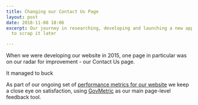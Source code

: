 ```yaml
---
title: Changing our Contact Us Page
layout: post
date: 2018-11-08 18:06
excerpt: Our journey in researching, developing and launching a new approach, only
  to scrap it later

---
```

When we were developing our website in 2015, one page in particular was on our radar for improvement - our Contact Us page. 

It managed to buck

As part of our ongoing set of [performance metrics for our website](https://digital.oxford.gov.uk/performance) we keep a close eye on satisfaction, using [GovMetric](https://www.govmetric.com/how-it-works.html) as our main page-level feedback tool.